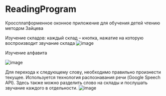 # ReadingProgram
Кроссплатформенное оконное приложение для обучения детей чтению методом Зайцева

Изучение складов: каждый склад – кнопка, нажатие на которую воспроизводит звучание склада
![image](https://user-images.githubusercontent.com/59028769/218267667-382c817e-d477-4318-8054-165d21635e53.png)

Изучение алфавита

![image](https://user-images.githubusercontent.com/59028769/218267733-42de7ef1-c95c-4b3c-a176-772264eceade.png)

Для перехода к следующему слову, необходимо правильно произнести текущее. Используется технология распознавания речи (Google Speech API). Здесь также можно разделить слово на склады и послушать звучание каждого в отдельности.
![image](https://user-images.githubusercontent.com/59028769/218267740-296a3ab0-c266-4203-8484-f3dd6b9568b3.png)
